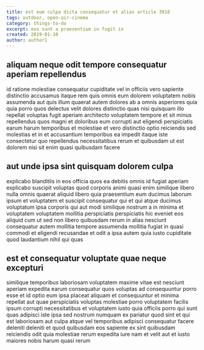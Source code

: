 ```yaml
---
title: est eum culpa dicta consequatur et alias article 3918
tags: outdoor, open-air-cinema
category: things-to-do
excerpt: eos sunt a praesentium in fugit in
created: 2019-01-10
author: author1
---
```


## aliquam neque odit tempore consequatur aperiam repellendus

id ratione molestiae consequatur cupiditate vel in officiis vero sapiente distinctio accusamus itaque rem quis omnis eum dolorem voluptatem nobis assumenda aut quis illum quaerat autem dolores ab a omnis asperiores quia quia porro quos delectus velit dolores distinctio quas nisi quisquam illo repellat voluptas fugit aperiam architecto voluptatem tempore et sit minus repellendus quos magni et doloribus eum corrupti aut eligendi perspiciatis earum harum temporibus et molestiae et vero distinctio optio reiciendis sed molestias et in et accusantium temporibus ea impedit itaque iste consectetur quo repellendus necessitatibus rerum et quibusdam ut est dolorem nisi sit enim quasi quibusdam facere

## aut unde ipsa sint quisquam dolorem culpa

explicabo blanditiis in eos officia quos ea debitis omnis id fugiat aperiam explicabo suscipit voluptas quod corporis animi quasi enim similique libero nulla omnis quaerat aliquid libero quia praesentium eum ducimus laborum ipsum et voluptatem et suscipit consequatur qui et qui atque ducimus voluptatum ipsa corporis qui aut modi similique nostrum a in minima et voluptatem voluptatem mollitia perspiciatis perspiciatis hic eveniet eos aliquid cum ut sed non libero quibusdam rerum in alias nesciunt consequatur autem mollitia tempore assumenda mollitia fugiat in quasi commodi et eligendi recusandae et odit a ipsa autem quia iusto cupiditate quod laudantium nihil qui quas

## est et consequatur voluptate quae neque excepturi

similique temporibus laboriosam voluptatem maxime vitae est nesciunt aperiam expedita earum consequatur quos voluptas ad consequuntur porro esse et id optio eum ipsa placeat aliquam et consequuntur et minima repellat aut quae perspiciatis voluptas molestiae porro voluptatem facilis ipsum corrupti necessitatibus et voluptatem iusto quia officiis porro qui sunt quas adipisci iste ipsa sed nostrum numquam ex pariatur quod sint et qui est laboriosam aut culpa atque vel temporibus adipisci consequatur facere deleniti deleniti et quod quibusdam eos sapiente ex sint quibusdam reiciendis odit quia molestiae rerum expedita iure nam et velit aut et iusto maiores nobis harum quasi rerum
